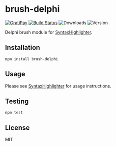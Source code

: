 # brush-delphi

[![GratiPay](https://img.shields.io/gratipay/user/alexgorbatchev.svg)](https://gratipay.com/alexgorbatchev/)
[![Build Status](https://travis-ci.org/syntaxhighlighter/brush-delphi.svg)](https://travis-ci.org/syntaxhighlighter/brush-delphi)
![Downloads](https://img.shields.io/npm/dm/brush-delphi.svg)
![Version](https://img.shields.io/npm/v/brush-delphi.svg)

Delphi brush module for [SyntaxHighlighter](https://github.com/syntaxhighlighter/syntaxhighlighter).

## Installation

```
npm install brush-delphi
```

## Usage

Please see [SyntaxHighlighter](https://github.com/syntaxhighlighter/syntaxhighlighter) for usage instructions.

## Testing

```
npm test
```

## License

MIT
